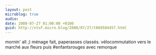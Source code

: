 ```yaml
---
layout: post
microblog: true
audio: 
date: 2008-07-27 01:00:00 +0100
guid: http://xtof.micro.blog/2008/07/27/t869584457.html
---
```

mornin' all ;) ménage fait, paperasses classés. vélocommutation  vers le  marché aux fleurs puis #enfantsrouges avec remorque
